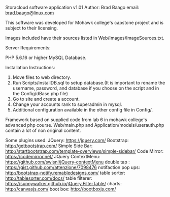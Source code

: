 Storacloud software application v1.01
Author: Brad Baago email: brad.baago@linux.com

This software was developed for Mohawk college's capstone project and is subject to their licensing.

Images included have their sources listed in Web/Images/ImageSources.txt.

Server Requirements:

PHP 5.6.16 or higher
MySQL Database.

Installation Instructions:

1. Move files to web directory.
2. Run Scripts/installDB.sql to setup database.(It is important to rename the username, password, and database if you choose on the script and in the Config/dBase.php file)
3. Go to site and create a account.
4. Change your accounts rank to superadmin in mysql.
5. Additional configuration available in the other config file in Config/.

Framework based on supplied code from lab 6 in mohawk college's advanced php course. Web/main.php and Application/models/userauth.php contain a lot of non original content.

Some plugins used:
JQuery: https://jquery.com/
Bootstrap: http://getbootstrap.com/
Simple Side Bar: http://startbootstrap.com/template-overviews/simple-sidebar/
Code Mirror: https://codemirror.net/
JQuery ContextMenu: https://github.com/swisnl/jQuery-contextMenu
double tap : https://gist.github.com/attenzione/7098476
notifaction pop ups: http://bootstrap-notify.remabledesigns.com/
table sorter: http://tablesorter.com/docs/
table filterer: https://sunnywalker.github.io/jQuery.FilterTable/
charts: http://canvasjs.com/
boot box: http://bootboxjs.com/